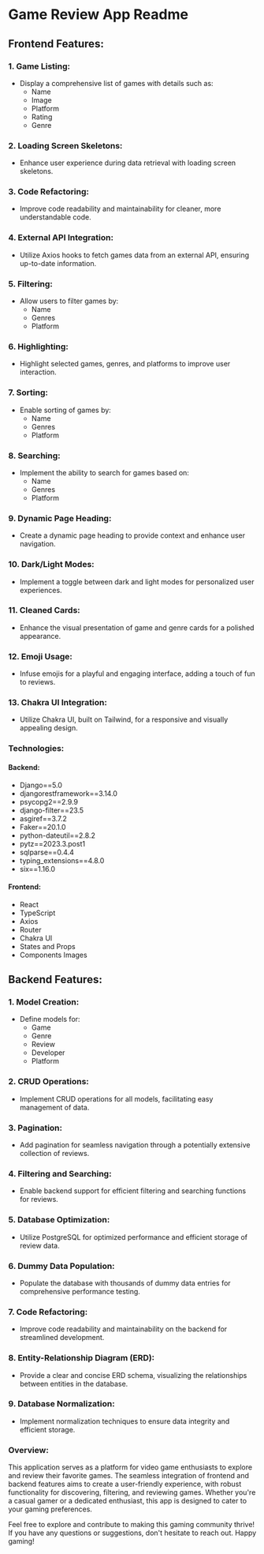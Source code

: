 # Game Review App Readme

## Frontend Features:

### 1. Game Listing:
   - Display a comprehensive list of games with details such as:
     - Name
     - Image
     - Platform
     - Rating
     - Genre

### 2. Loading Screen Skeletons:
   - Enhance user experience during data retrieval with loading screen skeletons.

### 3. Code Refactoring:
   - Improve code readability and maintainability for cleaner, more understandable code.

### 4. External API Integration:
   - Utilize Axios hooks to fetch games data from an external API, ensuring up-to-date information.

### 5. Filtering:
   - Allow users to filter games by:
     - Name
     - Genres
     - Platform

### 6. Highlighting:
   - Highlight selected games, genres, and platforms to improve user interaction.

### 7. Sorting:
   - Enable sorting of games by:
     - Name
     - Genres
     - Platform

### 8. Searching:
   - Implement the ability to search for games based on:
     - Name
     - Genres
     - Platform

### 9. Dynamic Page Heading:
   - Create a dynamic page heading to provide context and enhance user navigation.

### 10. Dark/Light Modes:
   - Implement a toggle between dark and light modes for personalized user experiences.

### 11. Cleaned Cards:
   - Enhance the visual presentation of game and genre cards for a polished appearance.

### 12. Emoji Usage:
   - Infuse emojis for a playful and engaging interface, adding a touch of fun to reviews.

### 13. Chakra UI Integration:
   - Utilize Chakra UI, built on Tailwind, for a responsive and visually appealing design.

### Technologies:

#### Backend:
   - Django==5.0
   - djangorestframework==3.14.0
   - psycopg2==2.9.9
   - django-filter==23.5
   - asgiref==3.7.2
   - Faker==20.1.0
   - python-dateutil==2.8.2
   - pytz==2023.3.post1
   - sqlparse==0.4.4
   - typing_extensions==4.8.0
   - six==1.16.0

#### Frontend:
   - React
   - TypeScript
   - Axios
   - Router
   - Chakra UI
   - States and Props
   - Components Images

## Backend Features:

### 1. Model Creation:
   - Define models for:
     - Game
     - Genre
     - Review
     - Developer
     - Platform

### 2. CRUD Operations:
   - Implement CRUD operations for all models, facilitating easy management of data.

### 3. Pagination:
   - Add pagination for seamless navigation through a potentially extensive collection of reviews.

### 4. Filtering and Searching:
   - Enable backend support for efficient filtering and searching functions for reviews.

### 5. Database Optimization:
   - Utilize PostgreSQL for optimized performance and efficient storage of review data.

### 6. Dummy Data Population:
   - Populate the database with thousands of dummy data entries for comprehensive performance testing.

### 7. Code Refactoring:
   - Improve code readability and maintainability on the backend for streamlined development.

### 8. Entity-Relationship Diagram (ERD):
   - Provide a clear and concise ERD schema, visualizing the relationships between entities in the database.

### 9. Database Normalization:
   - Implement normalization techniques to ensure data integrity and efficient storage.

### Overview:
This application serves as a platform for video game enthusiasts to explore and review their favorite games. The seamless integration of frontend and backend features aims to create a user-friendly experience, with robust functionality for discovering, filtering, and reviewing games. Whether you're a casual gamer or a dedicated enthusiast, this app is designed to cater to your gaming preferences.

Feel free to explore and contribute to making this gaming community thrive! If you have any questions or suggestions, don't hesitate to reach out. Happy gaming!
